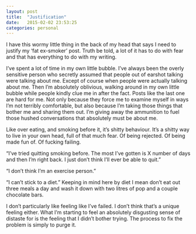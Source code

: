 ```yaml
---
layout: post
title:  "Justification"
date:   2015-02-02 23:53:25
categories: personal
---
```


I have this wormy little thing in the back of my head that says I need to justify my ‘fat ex-smoker’ post. Truth be told, a lot of it has to do with fear and that has everything to do with my writing.

I’ve spent a lot of time in my own little bubble. I’ve always been the overly sensitive person who secretly assumed that people out of earshot talking were talking about me. Except of course when people were actually talking about me. Then I’m absolutely oblivious, walking around in my own little bubble while people kindly clue me in after the fact.
Posts like the last one are hard for me. Not only because they force me to examine myself in ways I’m not terribly comfortable, but also because I’m taking those things that bother me and sharing them out. I’m giving away the ammunition to fuel those hushed conversations that absolutely must be about me.

Like over eating, and smoking before it, it’s shitty behaviour. It’s a shitty way to live in your own head, full of that much fear. Of being rejected. Of being made fun of. Of fucking failing.

“I’ve tried quitting smoking before. The most I’ve gotten is X number of days and then I’m right back. I just don’t think I’ll ever be able to quit.”

“I don’t think I’m an exercise person.”

“I can’t stick to a diet.” Keeping in mind here by diet I mean don’t eat out three meals a day and wash it down with two litres of pop and a couple chocolate bars.

I don’t particularly like feeling like I’ve failed. I don’t think that’s a unique feeling either. What I’m starting to feel an absolutely disgusting sense of distaste for is the feeling that I didn’t bother trying. The process to fix the problem is simply to purge it.